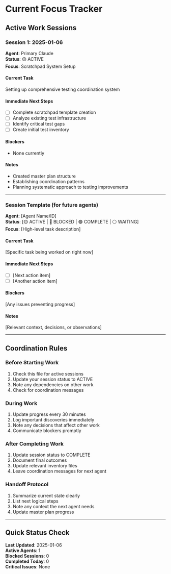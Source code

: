 # Current Focus Tracker

## Active Work Sessions

### Session 1: 2025-01-06

**Agent**: Primary Claude  
**Status**: 🟡 ACTIVE  
**Focus**: Scratchpad System Setup

#### Current Task

Setting up comprehensive testing coordination system

#### Immediate Next Steps

- [ ] Complete scratchpad template creation
- [ ] Analyze existing test infrastructure
- [ ] Identify critical test gaps
- [ ] Create initial test inventory

#### Blockers

- None currently

#### Notes

- Created master plan structure
- Establishing coordination patterns
- Planning systematic approach to testing improvements

---

### Session Template (for future agents)

**Agent**: [Agent Name/ID]  
**Status**: [🟡 ACTIVE | 🔴 BLOCKED | 🟢 COMPLETE | ⚪ WAITING]  
**Focus**: [High-level task description]

#### Current Task

[Specific task being worked on right now]

#### Immediate Next Steps

- [ ] [Next action item]
- [ ] [Another action item]

#### Blockers

[Any issues preventing progress]

#### Notes

[Relevant context, decisions, or observations]

---

## Coordination Rules

### Before Starting Work

1. Check this file for active sessions
2. Update your session status to ACTIVE
3. Note any dependencies on other work
4. Check for coordination messages

### During Work

1. Update progress every 30 minutes
2. Log important discoveries immediately
3. Note any decisions that affect other work
4. Communicate blockers promptly

### After Completing Work

1. Update session status to COMPLETE
2. Document final outcomes
3. Update relevant inventory files
4. Leave coordination messages for next agent

### Handoff Protocol

1. Summarize current state clearly
2. List next logical steps
3. Note any context the next agent needs
4. Update master plan progress

---

## Quick Status Check

**Last Updated**: 2025-01-06  
**Active Agents**: 1  
**Blocked Sessions**: 0  
**Completed Today**: 0  
**Critical Issues**: None
